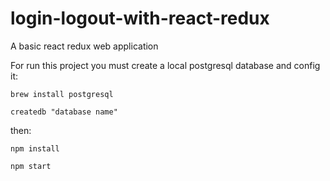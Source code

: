# login-logout-with-react-redux
A basic react redux web application


For run this project you must create a local postgresql database and config it:

 ```brew install postgresql```

 ```createdb "database name"```

then:

 ```npm install```

 ```npm start```
